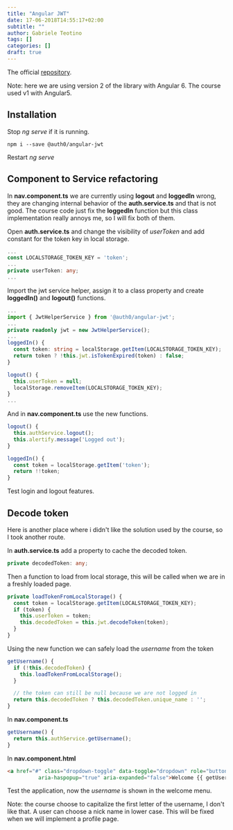 ```yaml
---
title: "Angular JWT"
date: 17-06-2018T14:55:17+02:00
subtitle: ""
author: Gabriele Teotino
tags: []
categories: []
draft: true
---
```


The official [repository](https://github.com/auth0/angular2-jwt).

Note: here we are using version 2 of the library with Angular 6. The course used v1 with Angular5.
## Installation

Stop *ng serve* if it is running.

```shell
npm i --save @auth0/angular-jwt
```

Restart *ng serve*

## Component to Service refactoring

In **nav.component.ts** we are currently using **logout** and **loggedIn** wrong, they are changing internal behavior of the **auth.service.ts** and that is not good. The course code just fix the **loggedIn** function but this class implementation really annoys me, so I will fix both of them.

Open **auth.service.ts** and change the visibility of *userToken* and add constant for the token key in local storage.

```typescript
...
const LOCALSTORAGE_TOKEN_KEY = 'token';
...
private userToken: any;
...
```

Import the jwt service helper, assign it to a class property and create **loggedIn()** and **logout()** functions.

```typescript
...
import { JwtHelperService } from '@auth0/angular-jwt';
...
private readonly jwt = new JwtHelperService();
...
loggedIn() {
  const token: string = localStorage.getItem(LOCALSTORAGE_TOKEN_KEY);
  return token ? !this.jwt.isTokenExpired(token) : false;
}

logout() {
  this.userToken = null;
  localStorage.removeItem(LOCALSTORAGE_TOKEN_KEY);
}
...
```

And in **nav.component.ts** use the new functions.

```typescript
logout() {
  this.authService.logout();
  this.alertify.message('Logged out');
}

loggedIn() {
  const token = localStorage.getItem('token');
  return !!token;
}
```

Test login and logout features.

## Decode token

Here is another place where i didn't like the solution used by the course, so I took another route.

In **auth.service.ts** add a property to cache the decoded token.

```typescript
private decodedToken: any;
```

Then a function to load from local storage, this will be called when we are in a freshly loaded page.

```typescript
private loadTokenFromLocalStorage() {
  const token = localStorage.getItem(LOCALSTORAGE_TOKEN_KEY);
  if (token) {
    this.userToken = token;
    this.decodedToken = this.jwt.decodeToken(token);
  }
}
```

Using the new function we can safely load the *username* from the token

```typescript
getUsername() {
  if (!this.decodedToken) {
    this.loadTokenFromLocalStorage();
  }

  // the token can still be null because we are not logged in
  return this.decodedToken ? this.decodedToken.unique_name : '';
}
```

In **nav.component.ts**

```typescript
getUsername() {
  return this.authService.getUsername();
}
```

In **nav.component.html**

```html
<a href="#" class="dropdown-toggle" data-toggle="dropdown" role="button"
          aria-haspopup="true" aria-expanded="false">Welcome {{ getUsername() }} <span class="caret"></span></a>
```

Test the application, now the *username* is shown in the welcome menu.

Note: the course choose to capitalize the first letter of the username, I don't like that. A user can choose a nick name in lower case. This will be fixed when we will implement a profile page.
